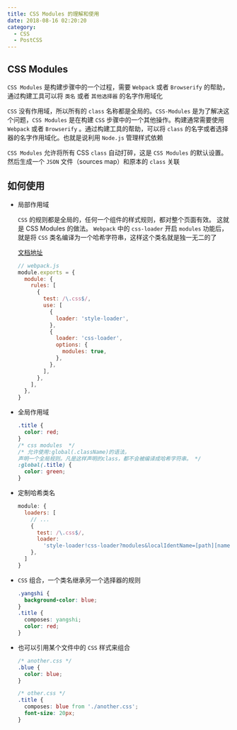 ```yaml
---
title: CSS Modules 的理解和使用
date: 2018-08-16 02:20:20
category:
  - CSS
  - PostCSS
---
```


## CSS Modules

`CSS Modules` 是构建步骤中的一个过程，需要 `Webpack` 或者 `Browserify` 的帮助，通过构建工具可以将 `类名` 或者 `其他选择器` 的名字作用域化

`CSS` 没有作用域，所以所有的 `class` 名称都是全局的。`CSS-Modules` 是为了解决这个问题，`CSS Modules` 是在构建 `CSS` 步骤中的一个其他操作。构建通常需要使用 `Webpack` 或者 `Browserify` 。通过构建工具的帮助，可以将 `class` 的名字或者选择器的名字作用域化。也就是说利用 `Node.js` 管理样式依赖

`CSS Modules` 允许将所有 CSS `class` 自动打碎，这是 `CSS Modules` 的默认设置。然后生成一个 `JSON` 文件（sources map）和原本的 `class` 关联

## 如何使用

- 局部作用域

  `CSS` 的规则都是全局的，任何一个组件的样式规则，都对整个页面有效。
  这就是 CSS Modules 的做法。 `Webpack` 中的 `css-loader` 开启 `modules` 功能后，就是将 `CSS` 类名编译为一个哈希字符串，这样这个类名就是独一无二的了

  [文档地址](https://www.webpackjs.com/loaders/css-loader/#modules)

  ```js
  // webpack.js
  module.exports = {
    module: {
      rules: [
        {
          test: /\.css$/,
          use: [
            {
              loader: 'style-loader',
            },
            {
              loader: 'css-loader',
              options: {
                modules: true,
              },
            },
          ],
        },
      ],
    },
  }
  ```

- 全局作用域

  ```css
  .title {
    color: red;
  }
  /* css modules  */
  /* 允许使用:global(.className)的语法，
  声明一个全局规则。凡是这样声明的class，都不会被编译成哈希字符串。 */
  :global(.title) {
    color: green;
  }
  ```

- 定制哈希类名

  ```js
  module: {
    loaders: [
      // ...
      {
        test: /\.css$/,
        loader:
          'style-loader!css-loader?modules&localIdentName=[path][name]---[local]---[hash:base64:5]',
      },
    ]
  }
  ```

- `CSS` 组合，一个类名继承另一个选择器的规则

  ```css
  .yangshi {
    background-color: blue;
  }
  .title {
    composes: yangshi;
    color: red;
  }
  ```

- 也可以引用某个文件中的 `CSS` 样式来组合

  ```css
  /* another.css */
  .blue {
    color: blue;
  }

  /* other.css */
  .title {
    composes: blue from './another.css';
    font-size: 20px;
  }
  ```
